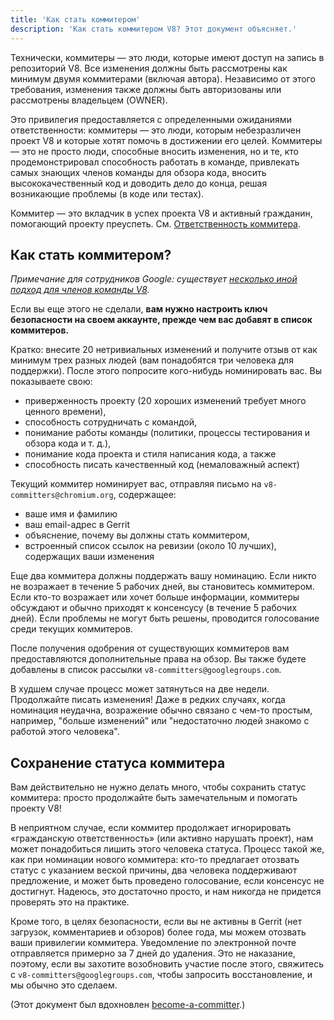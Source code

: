 ```yaml
---
title: 'Как стать коммитером'
description: 'Как стать коммитером V8? Этот документ объясняет.'
---
```

Технически, коммитеры — это люди, которые имеют доступ на запись в репозиторий V8. Все изменения должны быть рассмотрены как минимум двумя коммитерами (включая автора). Независимо от этого требования, изменения также должны быть авторизованы или рассмотрены владельцем (OWNER).

Это привилегия предоставляется с определенными ожиданиями ответственности: коммитеры — это люди, которым небезразличен проект V8 и которые хотят помочь в достижении его целей. Коммитеры — это не просто люди, способные вносить изменения, но и те, кто продемонстрировал способность работать в команде, привлекать самых знающих членов команды для обзора кода, вносить высококачественный код и доводить дело до конца, решая возникающие проблемы (в коде или тестах).

Коммитер — это вкладчик в успех проекта V8 и активный гражданин, помогающий проекту преуспеть. См. [Ответственность коммитера](/docs/committer-responsibility).

## Как стать коммитером?

*Примечание для сотрудников Google: существует [несколько иной подход для членов команды V8](http://go/v8/setup_permissions.md).*

Если вы еще этого не сделали, **вам нужно настроить ключ безопасности на своем аккаунте, прежде чем вас добавят в список коммитеров.**

Кратко: внесите 20 нетривиальных изменений и получите отзыв от как минимум трех разных людей (вам понадобятся три человека для поддержки). После этого попросите кого-нибудь номинировать вас. Вы показываете свою:

- приверженность проекту (20 хороших изменений требует много ценного времени),
- способность сотрудничать с командой,
- понимание работы команды (политики, процессы тестирования и обзора кода и т. д.),
- понимание кода проекта и стиля написания кода, а также
- способность писать качественный код (немаловажный аспект)

Текущий коммитер номинирует вас, отправляя письмо на `v8-committers@chromium.org`, содержащее:

- ваше имя и фамилию
- ваш email-адрес в Gerrit
- объяснение, почему вы должны стать коммитером,
- встроенный список ссылок на ревизии (около 10 лучших), содержащих ваши изменения

Еще два коммитера должны поддержать вашу номинацию. Если никто не возражает в течение 5 рабочих дней, вы становитесь коммитером. Если кто-то возражает или хочет больше информации, коммитеры обсуждают и обычно приходят к консенсусу (в течение 5 рабочих дней). Если проблемы не могут быть решены, проводится голосование среди текущих коммитеров.

После получения одобрения от существующих коммитеров вам предоставляются дополнительные права на обзор. Вы также будете добавлены в список рассылки `v8-committers@googlegroups.com`.

В худшем случае процесс может затянуться на две недели. Продолжайте писать изменения! Даже в редких случаях, когда номинация неудачна, возражение обычно связано с чем-то простым, например, "больше изменений" или "недостаточно людей знакомо с работой этого человека".

## Сохранение статуса коммитера

Вам действительно не нужно делать много, чтобы сохранить статус коммитера: просто продолжайте быть замечательным и помогать проекту V8!

В неприятном случае, если коммитер продолжает игнорировать «гражданскую ответственность» (или активно нарушать проект), нам может понадобиться лишить этого человека статуса. Процесс такой же, как при номинации нового коммитера: кто-то предлагает отозвать статус с указанием веской причины, два человека поддерживают предложение, и может быть проведено голосование, если консенсус не достигнут. Надеюсь, это достаточно просто, и нам никогда не придется проверять это на практике.

Кроме того, в целях безопасности, если вы не активны в Gerrit (нет загрузок, комментариев и обзоров) более года, мы можем отозвать ваши привилегии коммитера. Уведомление по электронной почте отправляется примерно за 7 дней до удаления. Это не наказание, поэтому, если вы захотите возобновить участие после этого, свяжитесь с `v8-committers@googlegroups.com`, чтобы запросить восстановление, и мы обычно это сделаем.

(Этот документ был вдохновлен [become-a-committer](https://dev.chromium.org/getting-involved/become-a-committer).)
